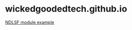 # wickedgoodedtech.github.io
[NDLSF module example](http://wickedgoodedtech.github.io/ndlsf/index.html)
